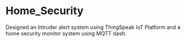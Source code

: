 # Home_Security
Designed an Intruder alert system using ThingSpeak IoT Platform and a home security monitor system using MQTT dash.
